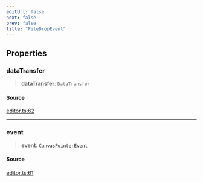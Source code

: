 ```yaml
---
editUrl: false
next: false
prev: false
title: "FileDropEvent"
---
```


## Properties

### dataTransfer

> **dataTransfer**: `DataTransfer`

#### Source

[editor.ts:62](https://github.com/dgmjs/dgmjs/blob/6298c851d69b83f472385d1ebb3c937ddb56985d/packages/core/src/editor.ts#L62)

***

### event

> **event**: [`CanvasPointerEvent`](/api-core/classes/canvaspointerevent/)

#### Source

[editor.ts:61](https://github.com/dgmjs/dgmjs/blob/6298c851d69b83f472385d1ebb3c937ddb56985d/packages/core/src/editor.ts#L61)
